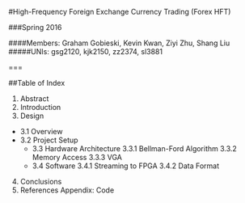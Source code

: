 #High-Frequency Foreign Exchange Currency Trading (Forex HFT)

###Spring 2016

####Members: Graham Gobieski, Kevin Kwan, Ziyi Zhu, Shang Liu
#####UNIs: gsg2120, kjk2150, zz2374, sl3881

===

##Table of Index
1. Abstract
2. Introduction
3. Design
  - 3.1 Overview
  - 3.2 Project Setup
	- 3.3 Hardware Architecture
	    3.3.1 Bellman-Ford Algorithm
	    3.3.2 Memory Access
	    3.3.3 VGA
	- 3.4 Software
	    3.4.1 Streaming to FPGA
	    3.4.2 Data Format
4. Conclusions
5. References
Appendix: Code
